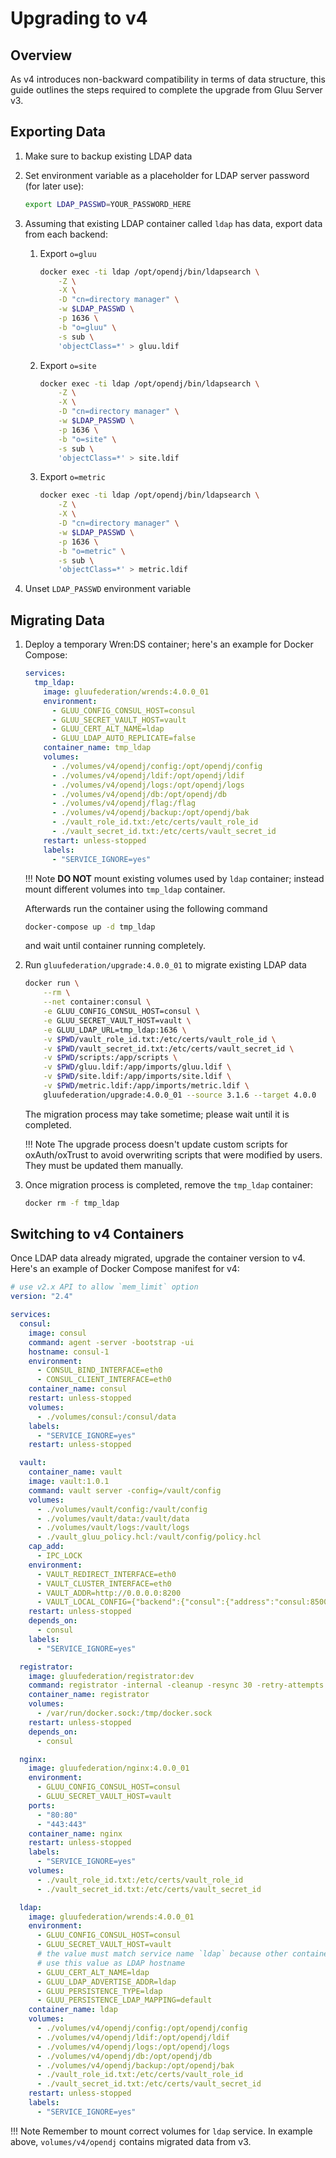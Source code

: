 # Upgrading to v4

## Overview

As v4 introduces non-backward compatibility in terms of data structure, this guide outlines the steps required to complete the upgrade from Gluu Server v3.

## Exporting Data

1.  Make sure to backup existing LDAP data

1.  Set environment variable as a placeholder for LDAP server password (for later use):

    ```sh
    export LDAP_PASSWD=YOUR_PASSWORD_HERE
    ```

1.  Assuming that existing LDAP container called `ldap` has data, export data from each backend:

    1.  Export `o=gluu`

        ```sh
        docker exec -ti ldap /opt/opendj/bin/ldapsearch \
            -Z \
            -X \
            -D "cn=directory manager" \
            -w $LDAP_PASSWD \
            -p 1636 \
            -b "o=gluu" \
            -s sub \
            'objectClass=*' > gluu.ldif
        ```

    1.  Export `o=site`

        ```sh
        docker exec -ti ldap /opt/opendj/bin/ldapsearch \
            -Z \
            -X \
            -D "cn=directory manager" \
            -w $LDAP_PASSWD \
            -p 1636 \
            -b "o=site" \
            -s sub \
            'objectClass=*' > site.ldif
        ```


    1.  Export `o=metric`

        ```sh
        docker exec -ti ldap /opt/opendj/bin/ldapsearch \
            -Z \
            -X \
            -D "cn=directory manager" \
            -w $LDAP_PASSWD \
            -p 1636 \
            -b "o=metric" \
            -s sub \
            'objectClass=*' > metric.ldif
        ```

1.  Unset `LDAP_PASSWD` environment variable

## Migrating Data

1.  Deploy a temporary Wren:DS container; here's an example for Docker Compose:

    ```yaml
    services:
      tmp_ldap:
        image: gluufederation/wrends:4.0.0_01
        environment:
          - GLUU_CONFIG_CONSUL_HOST=consul
          - GLUU_SECRET_VAULT_HOST=vault
          - GLUU_CERT_ALT_NAME=ldap
          - GLUU_LDAP_AUTO_REPLICATE=false
        container_name: tmp_ldap
        volumes:
          - ./volumes/v4/opendj/config:/opt/opendj/config
          - ./volumes/v4/opendj/ldif:/opt/opendj/ldif
          - ./volumes/v4/opendj/logs:/opt/opendj/logs
          - ./volumes/v4/opendj/db:/opt/opendj/db
          - ./volumes/v4/opendj/flag:/flag
          - ./volumes/v4/opendj/backup:/opt/opendj/bak
          - ./vault_role_id.txt:/etc/certs/vault_role_id
          - ./vault_secret_id.txt:/etc/certs/vault_secret_id
        restart: unless-stopped
        labels:
          - "SERVICE_IGNORE=yes"
    ```

    !!! Note
        **DO NOT** mount existing volumes used by `ldap` container; instead mount different volumes into `tmp_ldap` container.

    Afterwards run the container using the following command

    ```sh
    docker-compose up -d tmp_ldap
    ```

    and wait until container running completely.

1.  Run `gluufederation/upgrade:4.0.0_01` to migrate existing LDAP data

    ```sh
    docker run \
        --rm \
        --net container:consul \
        -e GLUU_CONFIG_CONSUL_HOST=consul \
        -e GLUU_SECRET_VAULT_HOST=vault \
        -e GLUU_LDAP_URL=tmp_ldap:1636 \
        -v $PWD/vault_role_id.txt:/etc/certs/vault_role_id \
        -v $PWD/vault_secret_id.txt:/etc/certs/vault_secret_id \
        -v $PWD/scripts:/app/scripts \
        -v $PWD/gluu.ldif:/app/imports/gluu.ldif \
        -v $PWD/site.ldif:/app/imports/site.ldif \
        -v $PWD/metric.ldif:/app/imports/metric.ldif \
        gluufederation/upgrade:4.0.0_01 --source 3.1.6 --target 4.0.0
    ```

    The migration process may take sometime; please wait until it is completed.

    !!! Note
        The upgrade process doesn't update custom scripts for oxAuth/oxTrust to avoid overwriting scripts that were modified by users. They must be updated them manually.

3.  Once migration process is completed, remove the `tmp_ldap` container:

    ```sh
    docker rm -f tmp_ldap
    ```

## Switching to v4 Containers

Once LDAP data already migrated, upgrade the container version to v4. Here's an example of Docker Compose manifest for v4:

```yaml
# use v2.x API to allow `mem_limit` option
version: "2.4"

services:
  consul:
    image: consul
    command: agent -server -bootstrap -ui
    hostname: consul-1
    environment:
      - CONSUL_BIND_INTERFACE=eth0
      - CONSUL_CLIENT_INTERFACE=eth0
    container_name: consul
    restart: unless-stopped
    volumes:
      - ./volumes/consul:/consul/data
    labels:
      - "SERVICE_IGNORE=yes"
    restart: unless-stopped

  vault:
    container_name: vault
    image: vault:1.0.1
    command: vault server -config=/vault/config
    volumes:
      - ./volumes/vault/config:/vault/config
      - ./volumes/vault/data:/vault/data
      - ./volumes/vault/logs:/vault/logs
      - ./vault_gluu_policy.hcl:/vault/config/policy.hcl
    cap_add:
      - IPC_LOCK
    environment:
      - VAULT_REDIRECT_INTERFACE=eth0
      - VAULT_CLUSTER_INTERFACE=eth0
      - VAULT_ADDR=http://0.0.0.0:8200
      - VAULT_LOCAL_CONFIG={"backend":{"consul":{"address":"consul:8500","path":"vault/"}},"listener":{"tcp":{"address":"0.0.0.0:8200","tls_disable":1}}}
    restart: unless-stopped
    depends_on:
      - consul
    labels:
      - "SERVICE_IGNORE=yes"

  registrator:
    image: gluufederation/registrator:dev
    command: registrator -internal -cleanup -resync 30 -retry-attempts 5 -retry-interval 10 consul://consul:8500
    container_name: registrator
    volumes:
      - /var/run/docker.sock:/tmp/docker.sock
    restart: unless-stopped
    depends_on:
      - consul

  nginx:
    image: gluufederation/nginx:4.0.0_01
    environment:
      - GLUU_CONFIG_CONSUL_HOST=consul
      - GLUU_SECRET_VAULT_HOST=vault
    ports:
      - "80:80"
      - "443:443"
    container_name: nginx
    restart: unless-stopped
    labels:
      - "SERVICE_IGNORE=yes"
    volumes:
      - ./vault_role_id.txt:/etc/certs/vault_role_id
      - ./vault_secret_id.txt:/etc/certs/vault_secret_id

  ldap:
    image: gluufederation/wrends:4.0.0_01
    environment:
      - GLUU_CONFIG_CONSUL_HOST=consul
      - GLUU_SECRET_VAULT_HOST=vault
      # the value must match service name `ldap` because other containers
      # use this value as LDAP hostname
      - GLUU_CERT_ALT_NAME=ldap
      - GLUU_LDAP_ADVERTISE_ADDR=ldap
      - GLUU_PERSISTENCE_TYPE=ldap
      - GLUU_PERSISTENCE_LDAP_MAPPING=default
    container_name: ldap
    volumes:
      - ./volumes/v4/opendj/config:/opt/opendj/config
      - ./volumes/v4/opendj/ldif:/opt/opendj/ldif
      - ./volumes/v4/opendj/logs:/opt/opendj/logs
      - ./volumes/v4/opendj/db:/opt/opendj/db
      - ./volumes/v4/opendj/backup:/opt/opendj/bak
      - ./vault_role_id.txt:/etc/certs/vault_role_id
      - ./vault_secret_id.txt:/etc/certs/vault_secret_id
    restart: unless-stopped
    labels:
      - "SERVICE_IGNORE=yes"
```

!!! Note
    Remember to mount correct volumes for `ldap` service. In example above, `volumes/v4/opendj` contains migrated data from v3.
